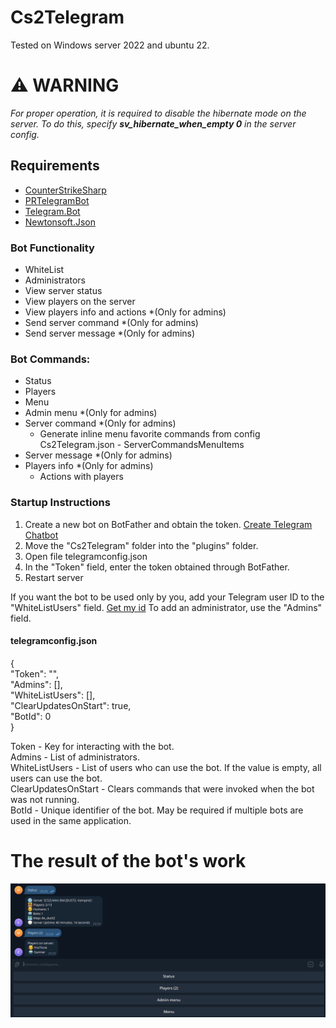 # Cs2Telegram

Tested on Windows server 2022 and ubuntu 22.

# ⚠️ WARNING
*For proper operation, it is required to disable the hibernate mode on the server. To do this, specify __sv_hibernate_when_empty 0__ in the server config.*

## Requirements
 - [CounterStrikeSharp](https://github.com/roflmuffin/CounterStrikeSharp/tree/main)
 - [PRTelegramBot](https://github.com/prethink/PRTelegramBot)
 - [Telegram.Bot](https://github.com/TelegramBots/Telegram.Bot)
 - [Newtonsoft.Json](https://github.com/JamesNK/Newtonsoft.Json)       


### Bot Functionality
- WhiteList
- Administrators
- View server status
- View players on the server
- View players info and actions *(Only for admins)
- Send server command *(Only for admins)
- Send server message *(Only for admins)


### Bot Commands:
- Status
- Players
- Menu
- Admin menu *(Only for admins)
- Server command *(Only for admins)
   * Generate inline menu favorite commands from config Cs2Telegram.json - ServerCommandsMenuItems
- Server message *(Only for admins)
-  Players info *(Only for admins)
   * Actions with players

### Startup Instructions
1. Create a new bot on BotFather and obtain the token. [Create Telegram Chatbot](https://sendpulse.com/knowledge-base/chatbot/telegram/create-telegram-chatbot)
2. Move the "Cs2Telegram" folder into the "plugins" folder.
3. Open file telegramconfig.json
4. In the "Token" field, enter the token obtained through BotFather.
5. Restart server

If you want the bot to be used only by you, add your Telegram user ID to the "WhiteListUsers" field. [Get my id](https://t.me/getmyid_bot) To add an administrator, use the "Admins" field.

#### telegramconfig.json

{       
  "Token": "",       
  "Admins": [],       
  "WhiteListUsers": [],       
  "ClearUpdatesOnStart": true,       
  "BotId": 0       
}    

Token - Key for interacting with the bot.       
Admins - List of administrators.       
WhiteListUsers - List of users who can use the bot. If the value is empty, all users can use the bot.       
ClearUpdatesOnStart - Clears commands that were invoked when the bot was not running.       
BotId - Unique identifier of the bot. May be required if multiple bots are used in the same application.          
   
# The result of the bot's work

![BotResult](/doc/BotResult.png)
